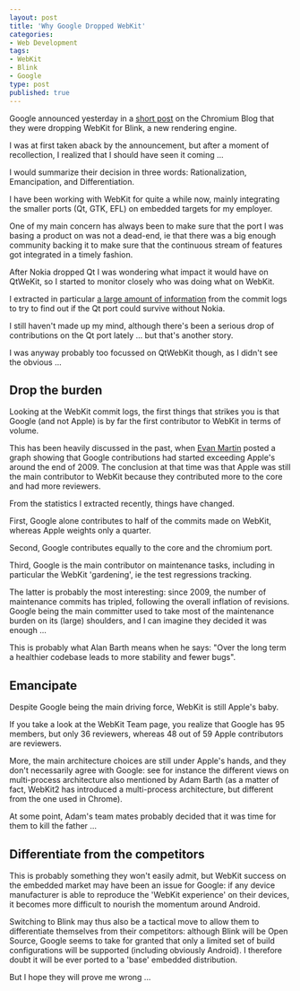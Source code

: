 ```yaml
---
layout: post
title: 'Why Google Dropped WebKit'
categories:
- Web Development
tags:
- WebKit
- Blink
- Google
type: post
published: true
---
```

Google announced yesterday in a [short post](http://blog.chromium.org/2013/04/blink-rendering-engine-for-chromium.html) on the Chromium Blog that they were dropping WebKit for Blink, a new rendering engine.
 
I was at first taken aback by the announcement, but after a moment of recollection, I realized that I should have seen it coming ...  

I would summarize their decision in three words: Rationalization, Emancipation, and Differentiation.

<!--more-->

I have been working with WebKit for quite a while now, mainly integrating the smaller ports (Qt, GTK, EFL) on embedded targets for my employer. 

One of my main concern has always been to make sure that the port I was basing a product on was not a dead-end, ie that there was a big enough community backing it to make sure that the continuous stream of features got integrated in a timely fashion.

After Nokia dropped Qt I was wondering what impact it would have on QtWeKit, so I started to monitor closely who was doing what on WebKit.

I extracted in particular [a large amount of information](/tools/webkit-who) from the commit logs to try to find out if the Qt port could survive without Nokia.

I still haven't made up my mind, although there's been a serious drop of contributions on the Qt port lately … but that's another story.

I was anyway probably too focussed on QtWebKit though, as I didn't see the obvious ... 

## Drop the burden  

Looking at the WebKit commit logs, the first things that strikes you is that Google (and not Apple) is by far the first contributor to WebKit in terms of volume.

This has been heavily discussed in the past, when [Evan Martin](http://neugierig.org/software/chromium/notes/2010/02/webkit-commits.html) posted a graph showing that Google contributions had started exceeding Apple's around the end of 2009. The conclusion at that time was that Apple was still the main contributor to WebKit because they contributed more to the core and had more reviewers.

From the statistics I extracted recently, things have changed.

First, Google alone contributes to half of the commits made on WebKit, whereas Apple weights only a quarter.

Second, Google contributes equally to the core and the chromium port.

Third, Google is the main contributor on maintenance tasks, including in particular the WebKit 'gardening', ie the test regressions tracking.

The latter is probably the most interesting: since 2009, the number of maintenance commits has tripled, following the overall inflation of revisions. Google being the main committer used to take most of the maintenance burden on its (large) shoulders, and I can imagine they decided it was enough ... 

This is probably what Alan Barth means when he says: "Over the long term a healthier codebase leads to more stability and fewer bugs".

## Emancipate

Despite Google being the main driving force, WebKit is still Apple's baby. 

If you take a look at the WebKit Team page, you realize that Google has 95 members, but only 36 reviewers, whereas 48 out of 59 Apple contributors are reviewers. 

More, the main architecture choices are still under Apple's hands, and they don't necessarily agree with Google: see for instance the different views on multi-process architecture also mentioned by Adam Barth (as a matter of fact, WebKit2 has introduced a multi-process architecture, but different from the one used in Chrome).

At some point, Adam's team mates probably decided that it was time for them to kill the father …

## Differentiate from the competitors

This is probably something they won't easily admit, but WebKit success on the embedded market may have been an issue for Google: if any device manufacturer is able to reproduce the 'WebKit experience' on their devices, it becomes more difficult to nourish the momentum around Android.

Switching to Blink may thus also be a tactical move to allow them to differentiate themselves from their competitors: although Blink will be Open Source, Google seems to take for granted that only a limited set of build configurations will be supported (including obviously Android). I therefore doubt it will be ever ported to a 'base' embedded distribution.

But I hope they will prove me wrong …


 